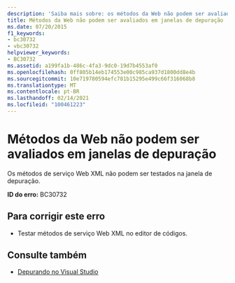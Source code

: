 ```yaml
---
description: 'Saiba mais sobre: os métodos da Web não podem ser avaliados em janelas de depuração'
title: Métodos da Web não podem ser avaliados em janelas de depuração
ms.date: 07/20/2015
f1_keywords:
- bc30732
- vbc30732
helpviewer_keywords:
- BC30732
ms.assetid: a199fa1b-486c-4fa3-9dc0-19d7b4553af0
ms.openlocfilehash: 0ff805b14eb174553e00c985ca937d1800dd8e4b
ms.sourcegitcommit: 10e719780594efc781b15295e499c66f316068b8
ms.translationtype: MT
ms.contentlocale: pt-BR
ms.lasthandoff: 02/14/2021
ms.locfileid: "100461223"
---
```

# <a name="web-methods-cannot-be-evaluated-in-debug-windows"></a>Métodos da Web não podem ser avaliados em janelas de depuração

Os métodos de serviço Web XML não podem ser testados na janela de depuração.  
  
 **ID do erro:** BC30732  
  
## <a name="to-correct-this-error"></a>Para corrigir este erro  
  
- Testar métodos de serviço Web XML no editor de códigos.  
  
## <a name="see-also"></a>Consulte também

- [Depurando no Visual Studio](/visualstudio/debugger/debugger-feature-tour)
